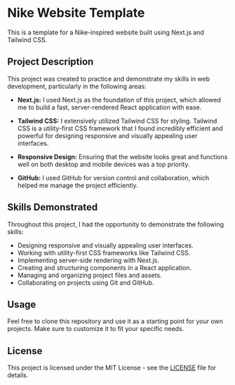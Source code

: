 # Nike Website Template

This is a template for a Nike-inspired website built using Next.js and Tailwind CSS.

## Project Description

This project was created to practice and demonstrate my skills in web development, particularly in the following areas:

- **Next.js:** I used Next.js as the foundation of this project, which allowed me to build a fast, server-rendered React application with ease.

- **Tailwind CSS:** I extensively utilized Tailwind CSS for styling. Tailwind CSS is a utility-first CSS framework that I found incredibly efficient and powerful for designing responsive and visually appealing user interfaces.

- **Responsive Design:** Ensuring that the website looks great and functions well on both desktop and mobile devices was a top priority.

- **GitHub:** I used GitHub for version control and collaboration, which helped me manage the project efficiently.

## Skills Demonstrated

Throughout this project, I had the opportunity to demonstrate the following skills:

- Designing responsive and visually appealing user interfaces.
- Working with utility-first CSS frameworks like Tailwind CSS.
- Implementing server-side rendering with Next.js.
- Creating and structuring components in a React application.
- Managing and organizing project files and assets.
- Collaborating on projects using Git and GitHub.

## Usage

Feel free to clone this repository and use it as a starting point for your own projects. Make sure to customize it to fit your specific needs.

## License

This project is licensed under the MIT License - see the [LICENSE](LICENSE) file for details.
